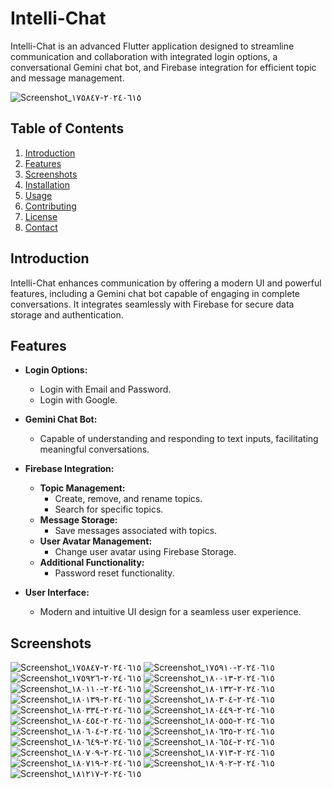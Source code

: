 # Intelli-Chat

Intelli-Chat is an advanced Flutter application designed to streamline communication and collaboration with integrated login options, a conversational Gemini chat bot, and Firebase integration for efficient topic and message management.

![Screenshot_٢٠٢٤٠٦١٥-١٧٥٨٤٧](https://github.com/Ashraf0Sherif/Intelli-Chat/assets/129702213/501f90ec-79d4-4cef-80f8-229bff4839dd)

## Table of Contents

1. [Introduction](#introduction)
2. [Features](#features)
3. [Screenshots](#screenshots)
4. [Installation](#installation)
5. [Usage](#usage)
6. [Contributing](#contributing)
7. [License](#license)
8. [Contact](#contact)

## Introduction

Intelli-Chat enhances communication by offering a modern UI and powerful features, including a Gemini chat bot capable of engaging in complete conversations. It integrates seamlessly with Firebase for secure data storage and authentication.

## Features

- **Login Options:**
  - Login with Email and Password.
  - Login with Google.

- **Gemini Chat Bot:**
  - Capable of understanding and responding to text inputs, facilitating meaningful conversations.

- **Firebase Integration:**
  - **Topic Management:**
    - Create, remove, and rename topics.
    - Search for specific topics.
  - **Message Storage:**
    - Save messages associated with topics.
  - **User Avatar Management:**
    - Change user avatar using Firebase Storage.
  - **Additional Functionality:**
    - Password reset functionality.

- **User Interface:**
  - Modern and intuitive UI design for a seamless user experience.

## Screenshots
![Screenshot_٢٠٢٤٠٦١٥-١٧٥٨٤٧](https://github.com/Ashraf0Sherif/Intelli-Chat/assets/129702213/501f90ec-79d4-4cef-80f8-229bff4839dd)
![Screenshot_٢٠٢٤٠٦١٥-١٧٥٩١٠](https://github.com/Ashraf0Sherif/Intelli-Chat/assets/129702213/939a6062-7671-48d3-bcb8-9ef91586929d)
![Screenshot_٢٠٢٤٠٦١٥-١٧٥٩٢٦](https://github.com/Ashraf0Sherif/Intelli-Chat/assets/129702213/667feb3c-f70b-4b56-a8cb-ea4a48d9c74c)
![Screenshot_٢٠٢٤٠٦١٥-١٨٠٠١٣](https://github.com/Ashraf0Sherif/Intelli-Chat/assets/129702213/4bac61fd-d984-41c3-9baf-c37d77b4ce53)
![Screenshot_٢٠٢٤٠٦١٥-١٨٠١١٠](https://github.com/Ashraf0Sherif/Intelli-Chat/assets/129702213/715831ff-487f-4ba1-bce1-47646144b288)
![Screenshot_٢٠٢٤٠٦١٥-١٨٠١٣٢](https://github.com/Ashraf0Sherif/Intelli-Chat/assets/129702213/1993f5b0-51e8-4625-b628-a726e354a0cb)
![Screenshot_٢٠٢٤٠٦١٥-١٨٠١٣٩](https://github.com/Ashraf0Sherif/Intelli-Chat/assets/129702213/e7907b84-c38c-4000-9ddd-b0ac5d55d04b)
![Screenshot_٢٠٢٤٠٦١٥-١٨٠٣٠٤](https://github.com/Ashraf0Sherif/Intelli-Chat/assets/129702213/c516351c-a0cf-443f-b22e-7b4f5e39b234)
![Screenshot_٢٠٢٤٠٦١٥-١٨٠٣٣٤](https://github.com/Ashraf0Sherif/Intelli-Chat/assets/129702213/13dfc3e4-a52b-4530-9b24-f9dc2342bcd9)
![Screenshot_٢٠٢٤٠٦١٥-١٨٠٤٤٩](https://github.com/Ashraf0Sherif/Intelli-Chat/assets/129702213/0641dff7-58db-4b7c-a747-0c8f07777d99)
![Screenshot_٢٠٢٤٠٦١٥-١٨٠٤٥٤](https://github.com/Ashraf0Sherif/Intelli-Chat/assets/129702213/15bdf724-1a17-42b6-bf55-b3bf30ffb9fa)
![Screenshot_٢٠٢٤٠٦١٥-١٨٠٥٥٥](https://github.com/Ashraf0Sherif/Intelli-Chat/assets/129702213/692c5a44-83f8-4c3b-9b60-18ea2c2d1286)
![Screenshot_٢٠٢٤٠٦١٥-١٨٠٦٠٤](https://github.com/Ashraf0Sherif/Intelli-Chat/assets/129702213/5b6495ed-3b79-4199-a290-f38dce59d3d2)
![Screenshot_٢٠٢٤٠٦١٥-١٨٠٦٣٥](https://github.com/Ashraf0Sherif/Intelli-Chat/assets/129702213/a97a18c9-81f5-4567-a1d6-20cf7abcbc6d)
![Screenshot_٢٠٢٤٠٦١٥-١٨٠٦٤٩](https://github.com/Ashraf0Sherif/Intelli-Chat/assets/129702213/797fdc06-25d9-4057-a5b1-ed060997c869)
![Screenshot_٢٠٢٤٠٦١٥-١٨٠٦٥٤](https://github.com/Ashraf0Sherif/Intelli-Chat/assets/129702213/c97c24f6-83d8-46f9-bf44-2380305ebe98)
![Screenshot_٢٠٢٤٠٦١٥-١٨٠٧٠٩](https://github.com/Ashraf0Sherif/Intelli-Chat/assets/129702213/d0fe3027-f9a0-49d7-9039-d515d541a90f)
![Screenshot_٢٠٢٤٠٦١٥-١٨٠٧١٣](https://github.com/Ashraf0Sherif/Intelli-Chat/assets/129702213/d5539a91-3170-4b31-b493-033081a46649)
![Screenshot_٢٠٢٤٠٦١٥-١٨٠٧١٩](https://github.com/Ashraf0Sherif/Intelli-Chat/assets/129702213/ed65bc3b-7cc7-42dc-a751-ae2f34b68110)
![Screenshot_٢٠٢٤٠٦١٥-١٨٠٩٠٢](https://github.com/Ashraf0Sherif/Intelli-Chat/assets/129702213/35b39f77-865d-4f67-a0f6-33537d673211)
![Screenshot_٢٠٢٤٠٦١٥-١٨١٢١٧](https://github.com/Ashraf0Sherif/Intelli-Chat/assets/129702213/af3acec1-2106-4786-8be8-e505c401206e)
